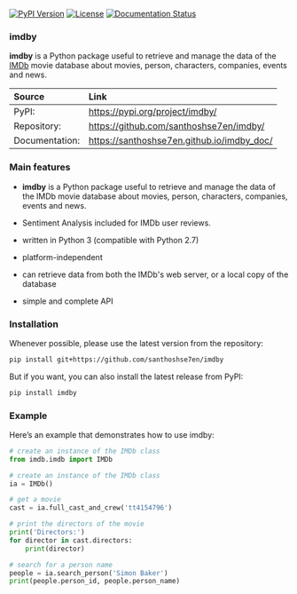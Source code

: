 [![PyPI Version](https://img.shields.io/pypi/v/imdby.svg?style=flat-square)](https://pypi.org/project/imdby)
[![License](https://img.shields.io/pypi/l/imdby.svg?style=flat-square)](https://pypi.python.org/pypi/imdby/)
[![Documentation Status](https://readthedocs.org/projects/pip/badge/?version=latest&style=flat-square)](https://santhoshse7en.github.io/imdby_doc)

### imdby

**imdby** is a Python package useful to retrieve and manage the data of the [IMDb](https://www.imdb.com/) movie database about movies, person, characters, companies, events and news.

| Source         | Link                                       |
| :------------- | :----------------------------------------- |
| PyPI:          | https://pypi.org/project/imdby/            |
| Repository:    | https://github.com/santhoshse7en/imdby/    |
| Documentation: | https://santhoshse7en.github.io/imdby_doc/ |

### Main features

- **imdby** is a Python package useful to retrieve and manage the data of the IMDb movie database about movies, person, characters, companies, events and news.

- Sentiment Analysis included for IMDb user reviews.

- written in Python 3 (compatible with Python 2.7)

- platform-independent

- can retrieve data from both the IMDb's web server, or a local copy of the database

- simple and complete API

### Installation

Whenever possible, please use the latest version from the repository:

```bash
pip install git+https://github.com/santhoshse7en/imdby
```

But if you want, you can also install the latest release from PyPI:

```bash
pip install imdby
```

### Example

Here’s an example that demonstrates how to use imdby:

```python
# create an instance of the IMDb class
from imdb.imdb import IMDb

# create an instance of the IMDb class
ia = IMDb()

# get a movie
cast = ia.full_cast_and_crew('tt4154796')

# print the directors of the movie
print('Directors:')
for director in cast.directors:
    print(director)

# search for a person name
people = ia.search_person('Simon Baker')
print(people.person_id, people.person_name)
```
